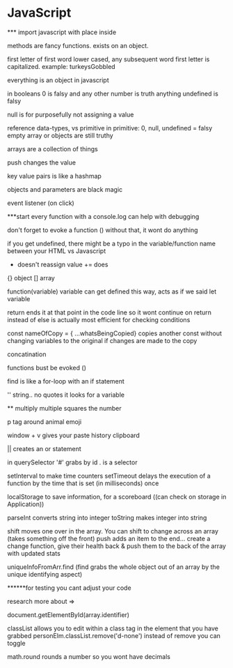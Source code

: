# JavaScript

*** import javascript with <script src="app.js"></script>
place inside <body>

methods are fancy functions. exists on an object.

first letter of first word lower cased, any subsequent word first letter is capitalized. example: turkeysGobbled

everything is an object in javascript

in booleans 0 is falsy and any other number is truth
anything undefined is falsy

null is for purposefully not assigning a value

reference data-types, vs primitive
in primitive: 0, null, undefined = falsy
empty array or objects are still truthy

arrays are a collection of things

push changes the value 

key value pairs is like a hashmap

objects and parameters are black magic

event listener (on click)

***start every function with a console.log can help with debugging

don't forget to evoke a function () without that, it wont do anything

if you get undefined, there might be a typo in the variable/function name between your HTML vs Javascript 

+ doesn't reassign value += does

{} object 
[] array

function(variable) variable can get defined this way, acts as if we said let variable

return ends it at that point in the code line so it wont continue on
return instead of else is actually most efficient for checking conditions

const nameOfCopy = { ...whatsBeingCopied} copies another const without changing variables to the original if changes are made to the copy

concatination

functions bust be evoked ()

find is like a for-loop with an if statement

'' string.. no quotes it looks for a variable


** multiply multiple squares the number

p tag around animal emoji

window + v gives your paste history clipboard

|| creates an or statement


in querySelector
'#' grabs by id
. is a selector

setInterval to make time counters
setTimeout delays the execution of a function by the time that is set (in milliseconds) once

localStorage to save information, for a scoreboard  ((can check on storage in Application))

parseInt converts string into integer
toString makes integer into string

shift moves one over in the array. You can shift to change across an array (takes something off the front)
push adds an item to the end... create a change function, give their health back & push them to the back of the array with updated stats

uniqueInfoFromArr.find    (find grabs the whole object out of an array by the unique identifying aspect)

******for testing you cant adjust your code

research more about =>

document.getElementById(array.identifier)

classList allows you to edit within a class tag in the element that you have grabbed 
personElm.classList.remove('d-none')
instead of remove you can toggle

math.round rounds a number so you wont have decimals